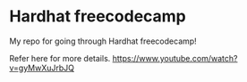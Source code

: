 # Hardhat freecodecamp

My repo for going through Hardhat freecodecamp!

Refer here for more details. https://www.youtube.com/watch?v=gyMwXuJrbJQ
